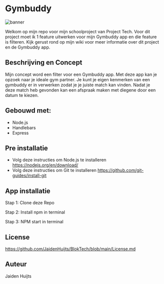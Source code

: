# Gymbuddy
![banner](https://user-images.githubusercontent.com/112852776/225437528-6d742b6c-e25a-4e2c-b955-c8bbb9d0db94.png)

Welkom op mijn repo voor mijn schoolproject van Project Tech. Voor dit project moet ik 1 feature uitwerken voor mijn Gymbuddy app en die feature is filteren. Kijk gerust rond op mijn wiki voor meer informatie over dit project en de Gymbuddy app. 

## Beschrijving en Concept
Mijn concept word een filter voor een Gymbuddy app. Met deze app kan je opzoek naar je ideale gym partner. Je kunt je eigen kenmerken van een gymbuddy er in verwerken zodat je je juiste match kan vinden. Nadat je deze match heb gevonden kan een afspraak maken met diegene door een datum te kiezen.


## Gebouwd met:
* Node.js
* Handlebars
* Express

## Pre installatie
* Volg deze instructies om Node.js te installeren
https://nodejs.org/en/download/
* Volg deze instructies om Git te installeren
https://github.com/git-guides/install-git

## App installatie
Stap 1: Clone deze Repo

Stap 2: Install npm in terminal

Stap 3: NPM start in terminal

## License
https://github.com/JaidenHuijts/BlokTech/blob/main/License.md

## Auteur 

Jaiden Huijts


